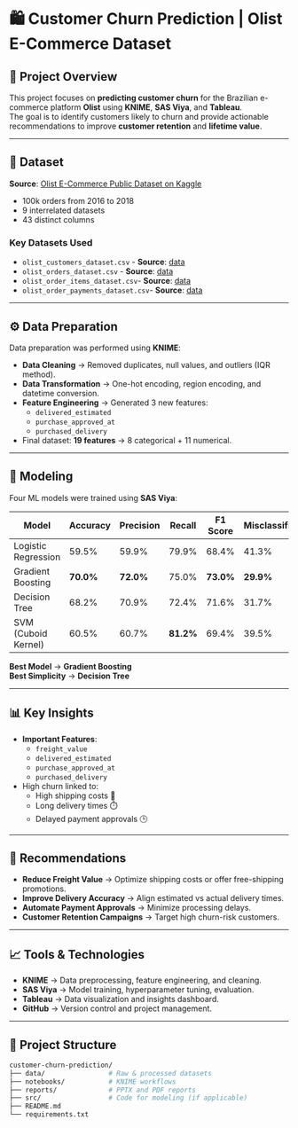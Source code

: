 # 🛍️ Customer Churn Prediction | Olist E-Commerce Dataset

## 📌 Project Overview
This project focuses on **predicting customer churn** for the Brazilian e-commerce platform **Olist** using **KNIME**, **SAS Viya**, and **Tableau**.  
The goal is to identify customers likely to churn and provide actionable recommendations to improve **customer retention** and **lifetime value**.

---

## 📂 Dataset
**Source**: [Olist E-Commerce Public Dataset on Kaggle](https://www.kaggle.com/olistbr/brazilian-ecommerce)

- 100k orders from 2016 to 2018
- 9 interrelated datasets
- 43 distinct columns

### **Key Datasets Used**
- `olist_customers_dataset.csv` - **Source**: [data](data/olist_customers_dataset.csv)
- `olist_orders_dataset.csv` - **Source**: [data](data/olist_orders_dataset.csv)
- `olist_order_items_dataset.csv`- **Source**: [data](data/olist_order_items_dataset.csv)
- `olist_order_payments_dataset.csv`- **Source**: [data](data/olist_order_payments_dataset.csv)

---

## ⚙️ Data Preparation
Data preparation was performed using **KNIME**:
- **Data Cleaning** → Removed duplicates, null values, and outliers (IQR method).
- **Data Transformation** → One-hot encoding, region encoding, and datetime conversion.
- **Feature Engineering** → Generated 3 new features:
    - `delivered_estimated`
    - `purchase_approved_at`
    - `purchased_delivery`
- Final dataset: **19 features** → 8 categorical + 11 numerical.

---

## 🤖 Modeling
Four ML models were trained using **SAS Viya**:

| Model                 | Accuracy | Precision | Recall | F1 Score | Misclassification |
|----------------------|----------|-----------|--------|----------|--------------------|
| Logistic Regression  | 59.5%    | 59.9%     | 79.9%  | 68.4%    | 41.3%             |
| Gradient Boosting    | **70.0%**| **72.0%** | 75.0%  | **73.0%**| **29.9%**         |
| Decision Tree        | 68.2%    | 70.9%     | 72.4%  | 71.6%    | 31.7%             |
| SVM (Cuboid Kernel)  | 60.5%    | 60.7%     | **81.2%**| 69.4% | 39.5%             |

**Best Model** → **Gradient Boosting**  
**Best Simplicity** → **Decision Tree**

---

## 📊 Key Insights
- **Important Features**:
    - `freight_value`
    - `delivered_estimated`
    - `purchase_approved_at`
    - `purchased_delivery`
- High churn linked to:
    - High shipping costs 💸
    - Long delivery times ⏱️
    - Delayed payment approvals 🕒

---

## 🎯 Recommendations
- **Reduce Freight Value** → Optimize shipping costs or offer free-shipping promotions.
- **Improve Delivery Accuracy** → Align estimated vs actual delivery times.
- **Automate Payment Approvals** → Minimize processing delays.
- **Customer Retention Campaigns** → Target high churn-risk customers.

---

## 📈 Tools & Technologies
- **KNIME** → Data preprocessing, feature engineering, and cleaning.
- **SAS Viya** → Model training, hyperparameter tuning, evaluation.
- **Tableau** → Data visualization and insights dashboard.
- **GitHub** → Version control and project management.

---

## 📄 Project Structure
```bash
customer-churn-prediction/
├── data/                # Raw & processed datasets
├── notebooks/           # KNIME workflows
├── reports/             # PPTX and PDF reports
├── src/                 # Code for modeling (if applicable)
├── README.md
└── requirements.txt
